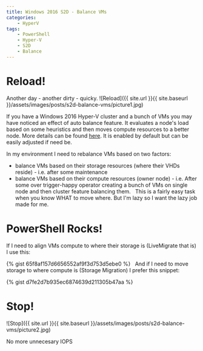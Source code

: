 ```yaml
---
title: Windows 2016 S2D - Balance VMs
categories:
    - HyperV
tags:
    - PowerShell
    - Hyper-V
    - S2D
    - Balance
---
```


# Reload!

Another day - another dirty - quicky. 
![Reload]({{ site.url }}{{ site.baseurl }}/assets/images/posts/s2d-balance-vms/picture1.jpg)

If you have a Windows 2016 Hyper-V cluster and a bunch of VMs you may have noticed an effect of auto balance feature. It evaluates a node's load based on some heuristics and then moves compute resources to a better node. More details can be found [here](https://blogs.msdn.microsoft.com/clustering/2016/04/29/failover-cluster-node-fairness-in-windows-server-2016/). It is enabled by default but can be easily adjusted if need be.

In my environment I need to rebalance VMs based on two factors:

- balance VMs based on their storage resources (where their VHDs reside) - i.e. after some maintenance 
- balance VMs based on their compute resources (owner node) - i.e. After some over trigger-happy operator creating a bunch of VMs on single node and then cluster feature balancing them.
 
This is a fairly easy task when you know WHAT to move where. But I'm lazy so I want the lazy job made for me.

# PowerShell Rocks!

If I need to align VMs compute to where their storage is (LiveMigrate that is) I use this:

{% gist 65f8af157d6656552af9f3d753d5ebe0 %}
 
And if I need to move storage to where compute is (Storage Migration) I prefer this snippet:

{% gist d7fe2d7b935ec6874639d211305b47aa %}
 
# Stop!

![Stop]({{ site.url }}{{ site.baseurl }}/assets/images/posts/s2d-balance-vms/picture2.jpg)

No more unnecesary IOPS

